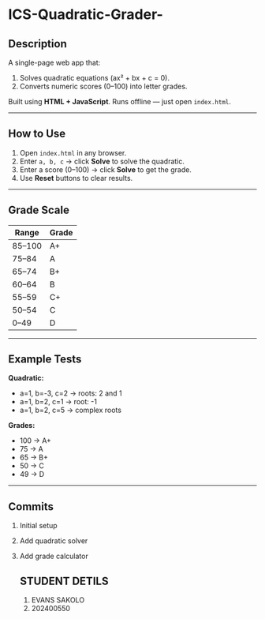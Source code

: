 # ICS-Quadratic-Grader-<SAIKOLO-EVANS>

## Description
A single-page web app that:
1. Solves quadratic equations (ax² + bx + c = 0).
2. Converts numeric scores (0–100) into letter grades.

Built using **HTML + JavaScript**. Runs offline — just open `index.html`.

---

## How to Use
1. Open `index.html` in any browser.
2. Enter `a, b, c` → click **Solve** to solve the quadratic.
3. Enter a score (0–100) → click **Solve** to get the grade.
4. Use **Reset** buttons to clear results.

---

## Grade Scale
| Range | Grade |
|--------|--------|
| 85–100 | A+ |
| 75–84  | A  |
| 65–74  | B+ |
| 60–64  | B  |
| 55–59  | C+ |
| 50–54  | C  |
| 0–49   | D  |


---

## Example Tests
**Quadratic:**
- a=1, b=-3, c=2 → roots: 2 and 1  
- a=1, b=2, c=1 → root: -1  
- a=1, b=2, c=5 → complex roots  

**Grades:**
- 100 → A+  
- 75 → A  
- 65 → B+  
- 50 → C  
- 49 → D  

---

## Commits
1. Initial setup  
2. Add quadratic solver  
3. Add grade calculator

   ## STUDENT DETILS
   1. EVANS SAKOLO
   2. 202400550
      
